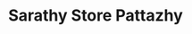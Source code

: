---
title: "Sarathy Store Pattazhy"
url: /pattazhy/sarathy-store-pattazhy/
shop: Einkaufszentrum
---